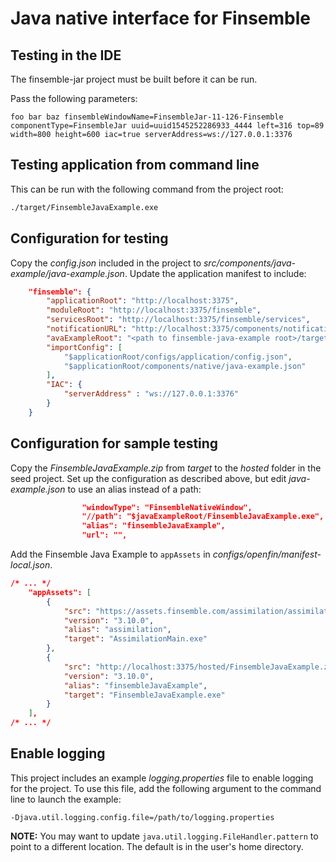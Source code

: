 # Java native interface for Finsemble

## Testing in the IDE

The finsemble-jar project must be built before it can be run. 

Pass the following parameters:
```
foo bar baz finsembleWindowName=FinsembleJar-11-126-Finsemble componentType=FinsembleJar uuid=uuid1545252286933_4444 left=316 top=89 width=800 height=600 iac=true serverAddress=ws://127.0.0.1:3376
```

## Testing application from command line

This can be run with the following command from the project root:
``` BASH
./target/FinsembleJavaExample.exe
```

## Configuration for testing 
Copy the _config.json_ included in the project to _src/components/java-example/java-example.json_. Update the application manifest to include:
``` JSON
    "finsemble": {
        "applicationRoot": "http://localhost:3375",
        "moduleRoot": "http://localhost:3375/finsemble",
        "servicesRoot": "http://localhost:3375/finsemble/services",
		"notificationURL": "http://localhost:3375/components/notification/notification.html",
		"avaExampleRoot": "<path to finsemble-java-example root>/target",
        "importConfig": [
			"$applicationRoot/configs/application/config.json",
            "$applicationRoot/components/native/java-example.json"
        ],
        "IAC": {
            "serverAddress" : "ws://127.0.0.1:3376"
        }
    }
```

## Configuration for sample testing

Copy the _FinsembleJavaExample.zip_ from _target_ to the _hosted_ folder in the seed project. Set up the configuration as described above, but edit _java-example.json_ to use an alias instead of a path:

``` json
                "windowType": "FinsembleNativeWindow",
                "//path": "$javaExampleRoot/FinsembleJavaExample.exe",
                "alias": "finsembleJavaExample",
                "url": "",
```

Add the Finsemble Java Example to `appAssets` in _configs/openfin/manifest-local.json_.

``` json
/* ... */
    "appAssets": [
        {
            "src": "https://assets.finsemble.com/assimilation/assimilation_3.10.0.1.zip",
            "version": "3.10.0",
            "alias": "assimilation",
            "target": "AssimilationMain.exe"
        },
        {
            "src": "http://localhost:3375/hosted/FinsembleJavaExample.zip",
            "version": "3.10.0",
            "alias": "finsembleJavaExample",
            "target": "FinsembleJavaExample.exe"
        }
    ],
/* ... */
```


## Enable logging
This project includes an example _logging.properties_ file to enable logging for the project. To use this file, add the following argument to the command line to launch the example:
```
-Djava.util.logging.config.file=/path/to/logging.properties
```

**NOTE:** You may want to update `java.util.logging.FileHandler.pattern` to point to a different location. The default is in the user's home directory.
